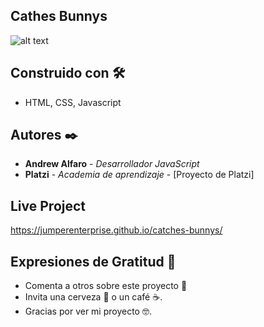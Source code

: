 ## Cathes Bunnys

![alt text](https://i.ibb.co/pLbPRh3/Catches-bunnys.png)

## Construido con 🛠️

* HTML, CSS, Javascript

## Autores ✒️

* **Andrew Alfaro** - *Desarrollador JavaScript* 
* **Platzi** - *Academia de aprendizaje* - [Proyecto de Platzi]

## Live Project
https://jumperenterprise.github.io/catches-bunnys/

## Expresiones de Gratitud 🎁

* Comenta a otros sobre este proyecto 📢
* Invita una cerveza 🍺 o un café ☕. 
* Gracias por ver mi proyecto 🤓.

